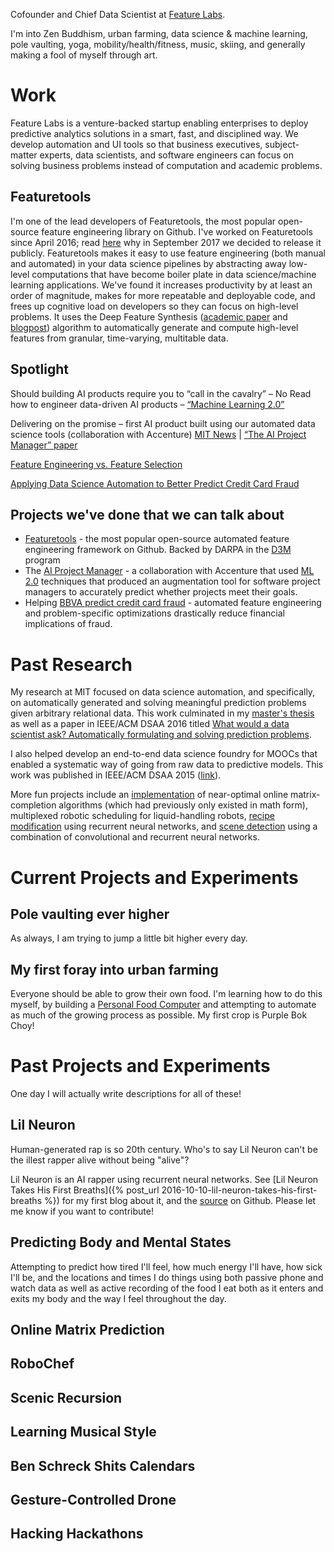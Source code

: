 Cofounder and Chief Data Scientist at [Feature Labs](https://www.featurelabs.com).

I'm into Zen Buddhism, urban farming, data science & machine learning, pole vaulting, yoga, mobility/health/fitness, music, skiing, and generally making a fool of myself through art.

# Work

Feature Labs is a venture-backed startup enabling enterprises to deploy
predictive analytics solutions in a smart, fast, and disciplined way.
We develop automation and UI tools so that business executives, subject-matter experts,
data scientists, and
software engineers can focus on solving business problems instead of
computation and academic problems.

## Featuretools

I'm one of the lead developers of Featuretools, the most popular open-source feature engineering library on Github. I've worked on Featuretools since April 2016; read [here](https://www.featurelabs.com/blog/open-sourcing-featuretools/) why in September 2017 we decided to release it publicly.
Featuretools makes it easy to use feature engineering (both manual and automated) in your data science pipelines by abstracting away low-level computations that have become boiler plate in data science/machine learning applications.
We've found it increases productivity by at least an order of magnitude, makes for more repeatable and deployable code, and frees up cognitive load on developers so they can focus on high-level problems.
It uses the Deep Feature Synthesis ([academic paper](https://www.featurelabs.com/wp-content/uploads/2017/12/DSAA_DSM_2015-1.pdf) and [blogpost](https://www.featurelabs.com/blog/deep-feature-synthesis/)) algorithm to automatically generate and compute high-level features from granular, time-varying, multitable data.

## Spotlight

Should building AI products require you to “call in the cavalry” – No
Read how to engineer data-driven AI products – [“Machine Learning 2.0”](https://www.featuretools.com/wp-content/uploads/2018/03/ml20.pdf)

Delivering on the promise – first AI product built using our automated data science tools (collaboration with Accenture)
[MIT News](http://news.mit.edu/2018/ml-20-machine-learning-many-data-science-0306) | [“The AI Project Manager” paper](https://www.featuretools.com/wp-content/uploads/2018/03/AIPM.pdf)

[Feature Engineering vs. Feature Selection](https://www.featurelabs.com/blog/feature-engineering-vs-feature-selection/)

[Applying Data Science Automation to Better Predict Credit Card Fraud](https://www.featurelabs.com/blog/predicting-credit-card-fraud/)



## Projects we've done that we can talk about

 - [Featuretools](https://www.featuretools.com) - the most popular open-source automated feature engineering framework on Github. Backed by DARPA in the [D3M](https://www.darpa.mil/program/data-driven-discovery-of-models) program
 - The [AI Project Manager](https://www.featuretools.com/wp-content/uploads/2018/03/AIPM.pdf) - a collaboration with Accenture that used [ML 2.0](http://news.mit.edu/2018/ml-20-machine-learning-many-data-science-0306) techniques that produced an augmentation tool for software project managers to accurately predict whether projects meet their goals.
 - Helping [BBVA predict credit card fraud](https://www.featurelabs.com/blog/predicting-credit-card-fraud/) - automated feature engineering and problem-specific optimizations drastically reduce financial implications of fraud.

# Past Research

My research at MIT focused on data science automation, and specifically,
on automatically generated and solving meaningful prediction problems
given arbitrary relational data. This work culminated in my [master's thesis](
/assets/MIT_Meng_BenSchreck.pdf)
as well as a paper in IEEE/ACM DSAA 2016 titled [What would a data scientist ask?
Automatically formulating and solving prediction
problems](http://dai.lids.mit.edu/Trane.pdf).

 I also helped develop an end-to-end data science foundry
for MOOCs that enabled a systematic way of going from raw data to predictive models. This work was published in IEEE/ACM DSAA 2015
([link](http://groups.csail.mit.edu/EVO-DesignOpt/groupWebSite/uploads/Main/DSAA___MOOC_paper_tar.pdf)).

More fun projects include an [implementation](https://github.com/bschreck/near-optimal-online-matrix-prediction) of near-optimal online matrix-completion algorithms (which had previously only existed in math form),
multiplexed robotic scheduling for liquid-handling robots,
[recipe modification](https://github.com/bschreck/robo-chef) using recurrent neural networks, and [scene detection](https://github.com/bschreck/scenic-recursion)
using a combination of convolutional and recurrent neural networks.


# Current Projects and Experiments

## Pole vaulting ever higher

As always, I am trying to jump a little bit higher every day.

## My first foray into urban farming

Everyone should be able to grow their own food. I'm learning how to do this myself, by building a [Personal Food Computer](https://www.media.mit.edu/posts/build-a-food-computer/) and attempting to automate as much of the growing process as possible.
My first crop is Purple Bok Choy!

# Past Projects and Experiments

One day I will actually write descriptions for all of these!

## Lil Neuron

Human-generated rap is so 20th century. Who's to say Lil Neuron can't be
the illest rapper alive without being "alive"?

Lil Neuron is an AI rapper using recurrent neural networks. See [Lil
Neuron Takes His First Breaths]({% post_url
2016-10-10-lil-neuron-takes-his-first-breaths %}) for my first blog
about it, and the [source](https://github.com/bschreck/lil-neuron) on Github.
Please let me know if you want to contribute!


## Predicting Body and Mental States

Attempting to predict how tired I'll feel, how much energy I'll have,
how sick I'll be, and the locations and times I do things using both passive phone and watch data as well as active
recording of the food I eat both as it enters and exits my body and the way I feel throughout the day.

## Online Matrix Prediction

## RoboChef

## Scenic Recursion

## Learning Musical Style

## Ben Schreck Shits Calendars

## Gesture-Controlled Drone

## Hacking Hackathons
